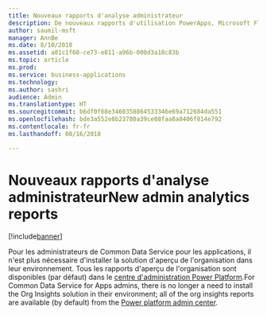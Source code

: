```yaml
---
title: Nouveaux rapports d'analyse administrateur
description: De nouveaux rapports d'utilisation PowerApps, Microsoft Flow et Common Data Service pour les applications sont disponibles pour tous les administrateurs
author: saumil-msft
manager: AnnBe
ms.date: 8/10/2018
ms.assetid: a81c1f60-ce73-e811-a96b-000d3a18c83b
ms.topic: article
ms.prod: 
ms.service: business-applications
ms.technology: 
ms.author: sashri
audience: Admin
ms.translationtype: HT
ms.sourcegitcommit: b6df0f68e3460358864533346e69a712684da551
ms.openlocfilehash: bde3a552e8b23780a39ce08faa8a8406f814e792
ms.contentlocale: fr-fr
ms.lasthandoff: 08/16/2018

---
```

# <a name="new-admin-analytics-reports"></a><span data-ttu-id="87466-103">Nouveaux rapports d'analyse administrateur</span><span class="sxs-lookup"><span data-stu-id="87466-103">New admin analytics reports</span></span>


[!include[banner](../../includes/banner.md)]

<span data-ttu-id="87466-104">Pour les administrateurs de Common Data Service pour les applications, il n'est plus nécessaire d'installer la solution d'aperçu de l'organisation dans leur environnement. Tous les rapports d'aperçu de l'organisation sont disponibles (par défaut) dans le [centre d'administration Power Platform](https://go.microsoft.com/fwlink/?linkid=875536).</span><span class="sxs-lookup"><span data-stu-id="87466-104">For Common Data Service for Apps admins, there is no longer a need to install the Org Insights solution in their environment; all of the org insights reports are available (by default) from the [Power platform admin center](https://go.microsoft.com/fwlink/?linkid=875536).</span></span>

